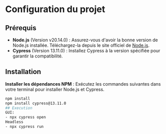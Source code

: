 # Configuration du projet

## Prérequis
- **Node.js** (Version v20.14.0) : Assurez-vous d'avoir la bonne version de Node.js installée. Téléchargez-la depuis le site officiel de [Node.js](https://nodejs.org/en/download/releases/).
- **Cypress** (Version 13.11.0) : Installez Cypress à la version spécifiée pour garantir la compatibilité.

## Installation
**Installer les dépendances NPM** : Exécutez les commandes suivantes dans votre terminal pour installer Node.js et Cypress.
   ```bash
   npm install
   npm install cypress@13.11.0
## Execution 
GUI: 
- npx cypress open
Headless
- npx cypress run
 
